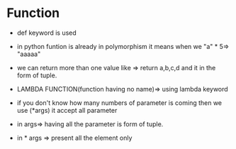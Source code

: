 # Function
- def keyword is used
- in python funtion is already in polymorphism it means when we "a" * 5=> "aaaaa"
- we can return more than one value like => return a,b,c,d and it in the form of tuple.

-  LAMBDA FUNCTION(function having no name)=> using lambda keyword

- if you don't know how many numbers of parameter is coming then we use (*args) it accept all parameter
 -  in args=> having all the parameter is form of tuple.
 -  in * args => present all the element only